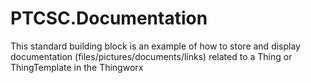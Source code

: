 # PTCSC.Documentation
This standard building block is an example of how to store and display documentation (files/pictures/documents/links) related to a Thing or ThingTemplate in the Thingworx 
